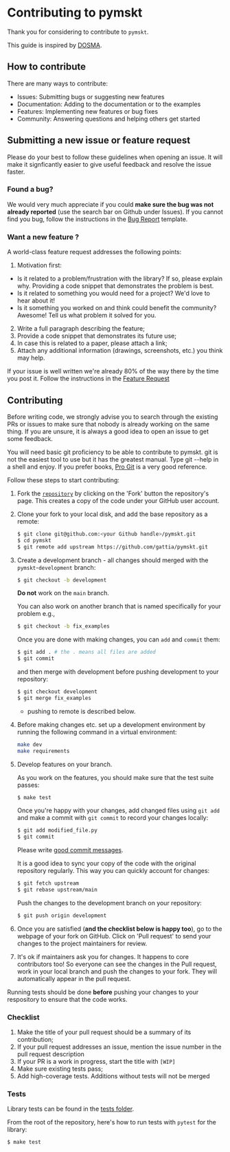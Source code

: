 # Contributing to pymskt

Thank you for considering to contribute to `pymskt`.

This guide is inspired by [DOSMA](https://github.com/ad13/DOSMA).

## How to contribute
There are many ways to contribute:

* Issues: Submitting bugs or suggesting new features
* Documentation: Adding to the documentation or to the examples 
* Features: Implementing new features or bug fixes
* Community: Answering questions and helping others get started 

## Submitting a new issue or feature request
Please do your best to follow these guidelines when opening an issue. It will make it signficantly easier to give useful feedback and resolve the issue faster.

### Found a bug?
We would very much appreciate if you could **make sure the bug was not already reported** (use the search bar on Github under Issues). If you cannot find you bug, follow the instructions in the [Bug Report](https://github.com/gattia/pymskt/issues/new/choose) template.

### Want a new feature ?

A world-class feature request addresses the following points:

1. Motivation first:
  * Is it related to a problem/frustration with the library? If so, please explain why. Providing a code snippet that demonstrates the problem is best.
  * Is it related to something you would need for a project? We'd love to hear about it!
  * Is it something you worked on and think could benefit the community? Awesome! Tell us what problem it solved for you.
2. Write a full paragraph describing the feature;
3. Provide a code snippet that demonstrates its future use;
4. In case this is related to a paper, please attach a link;
5. Attach any additional information (drawings, screenshots, etc.) you think may help.

If your issue is well written we're already 80% of the way there by the time you post it. Follow the instructions in the [Feature Request](https://github.com/gattia/pymskt/issues/new/choose)

## Contributing
Before writing code, we strongly advise you to search through the existing PRs or issues to make sure that nobody is already working on the same thing. If you are unsure, it is always a good idea to open an issue to get some feedback.

You will need basic git proficiency to be able to contribute to pymskt. git is not the easiest tool to use but it has the greatest manual. Type git --help in a shell and enjoy. If you prefer books, [Pro Git](https://git-scm.com/book/en/v2) is a very good reference.

Follow these steps to start contributing:

1. Fork the [`repository`](https://github.com/gattia/pymskt) by clicking on the 'Fork' button the repository's page. This creates a copy of the code under your GitHub user account.

2. Clone your fork to your local disk, and add the base repository as a remote:

   ```bash
   $ git clone git@github.com:<your Github handle>/pymskt.git
   $ cd pymskt
   $ git remote add upstream https://github.com/gattia/pymskt.git
   ```

3. Create a development branch - all changes should merged with the `pymskt`-`development` branch:

   ```bash
   $ git checkout -b development
   ```

   **Do not** work on the `main` branch.


   You can also work on another branch that is named specifically for your problem e.g., 
   
   ```bash
   $ git checkout -b fix_examples
   ```

   Once you are done with making changes, you can `add` and `commit` them: 

   ```bash
   $ git add . # the . means all files are added
   $ git commit
   ```

   and then merge with development before pushing development to your repository:

   ```bash
   $ git checkout development
   $ git merge fix_examples
   ```

   - pushing to remote is described below. 

4. Before making changes etc. set up a development environment by running the following command in a virtual environment:

    ```bash
    make dev
    make requirements
    ```

5. Develop features on your branch.

    As you work on the features, you should make sure that the test suite passes:

    ```bash
    $ make test
    ```

   Once you're happy with your changes, add changed files using `git add` and
   make a commit with `git commit` to record your changes locally:

   ```bash
   $ git add modified_file.py
   $ git commit
   ```

   Please write [good commit messages](https://chris.beams.io/posts/git-commit/).

   It is a good idea to sync your copy of the code with the original
   repository regularly. This way you can quickly account for changes:

   ```bash
   $ git fetch upstream
   $ git rebase upstream/main
   ```

   Push the changes to the development branch on your repository:

   ```bash
   $ git push origin development
   ```

6. Once you are satisfied (**and the checklist below is happy too**), go to the
   webpage of your fork on GitHub. Click on 'Pull request' to send your changes
   to the project maintainers for review.

7. It's ok if maintainers ask you for changes. It happens to core contributors
   too! So everyone can see the changes in the Pull request, work in your local
   branch and push the changes to your fork. They will automatically appear in
   the pull request.


Running tests should be done **before** pushing your changes to your respository to ensure that the code works. 

### Checklist

1. Make the title of your pull request should be a summary of its contribution;
2. If your pull request addresses an issue, mention the issue number in
  the pull request description
3. If your PR is a work in progress, start the title with `[WIP]`
4. Make sure existing tests pass;
5. Add high-coverage tests. Additions without tests will not be merged

### Tests

Library tests can be found in the 
[tests folder](https://github.com/gattia/pymskt/tree/main/testing).

From the root of the repository, here's how to run tests with `pytest` for the library:

```bash
$ make test
```